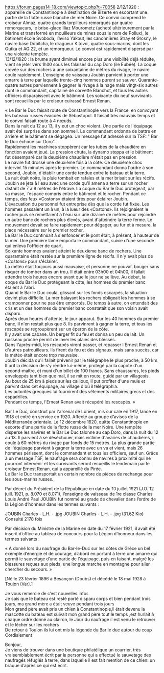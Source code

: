 https://forum.pages14-18.com/viewtopic.php?t=70058
2/12/1920 : appareille de Constantinople à destination de Bizerte en escortant une partie de la flotte russe blanche de mer Noire. Ce convoi comprend le croiseur Almaz, quatre grands torpilleurs remorqués par quatre remorqueurs, le brise-glace Iliaz Mourometz (acheté ultérieurement par la Marine et transformé en mouilleurs de mines sous le nom de Pollux), le bâtiment école Svoboda, l’aviso Yakout, les canonnières Stray et Grosny, le navire base Dobitcha, le dragueur Kitovoi, quatre sous-marins, dont les Outka et AG 22, et un remorqueur. Le convoi est rapidement dispersé par une violente tempête.  
13/12/1920 : la brume ayant diminué encore plus une visibilité déjà réduite, vient se jeter vers 1h00 sous les falaises du cap Doro (île Eubée). La coque crevée sur des rochers à une soixantaine de mètres du rivage, le navire coule rapidement. L’enseigne de vaisseau Joubin parvient à porter une amarre à terre par laquelle trente-cinq hommes purent se sauver. Quarante-quatre autres parviennent à gagner le rivage à la nage mais vingt-six autres dont le commandant, capitaine de corvette Blanchot, et tous les autres officiers disparaissent avec le bâtiment. Les soixante dix neuf survivants sont recueillis par le croiseur cuirassé Ernest Renan.  
  
« Le Bar le Duc faisait route de Constantinople vers la France, en convoyant les bateaux russes évacués de Sébastopol. Il faisait très mauvais temps et le convoi faisait route à 4 nœuds.  
Dans la nuit du 12 au 13, il y eut un choc violent. Une partie de l'équipage avait été surprise dans son sommeil. Le commandant ordonna de battre en arrière et le bâtiment se dégagea. Un message fut adressé sur la TSF: " Bar le Duc échoué sur Doro".  
Rapidement les machines stoppèrent car les tubes de la chaudière en fonction avaient joué. La pression chuta, la dynamo stoppa et le bâtiment fut désemparé car la deuxième chaudière n'était pas en pression.  
Le navire fut drossé une deuxième fois à la côte. Ce deuxième choc intervint 15 minutes après le premier. Le commandant donna l'ordre à son second, Joubin, d'établir une corde tendue entre le bateau et la terre.  
La nuit était noire, la pluie tombait en rafales et la mer brisait sur les récifs.  
Joubin se jeta à l'eau avec une corde qu'il amena à terre sur un rocher distant de 7 à 8 mètres de l'étrave. La coque du Bar le Duc protégeait, par sa masse, l'espace compris entre le bâtiment et le rocher. Pendant ce temps, des feux «Costons» étaient tirés pour éclairer Joubin.  
L'évacuation du personnel fut entreprise dès que la corde fut fixée. Les hommes passaient un à un, à la lueur des «Costons». Ils rejoignaient le rocher puis se remettaient à l'eau sur une dizaine de mètres pour rejoindre un autre banc de rochers plus élevés, avant d'atteindre la terre ferme. Le mouvement devait se faire rapidement pour dégager, au fur et à mesure, la place nécessaire sur le premier rocher.  
Le Bar le Duc continuait à s'enfoncer et le pont était, à présent, à hauteur de la mer. Une première lame emporta le commandant, suivie d'une seconde qui enleva l'officier de quart.  
Soixante hommes avaient atteint le deuxième banc de rochers. Une quarantaine était restée sur la première ligne de récifs. Il n'y avait plus de «Costons» pour s'éclairer.  
La météo était toujours aussi mauvaise, et personne ne pouvait bouger sans risquer de tomber dans un trou. Il était entre 03h00 et 04h00, il fallait attendre trois heures encore avant que le jour ne se lève. Au début, la coque du Bar le Duc protégeant la côte, les hommes du premier banc étaient à l'abri.  
Quand le Bar le Duc coula, glissant sur les fonds escarpés, la situation devint plus difficile. La mer balayant les rochers obligeait les hommes à se cramponner pour ne pas être emportés. De temps à autre, on entendait des cris et un des hommes du premier banc constatait que son voisin avait disparu.  
Après deux heures d'attente, le jour apparut. Sur les 40 hommes du premier banc, il n'en restait plus que 8. Ils parvinrent à gagner la terre, et tous les rescapés se regroupèrent sur un éperon de la côte.  
Il y avait une cabane. Un berger fit du feu et donna un peu de lait. Un ruisseau proche permit de laver les plaies des blessés.  
Dans l'après-midi, les rescapés virent passer, et repasser l'Ernest Renan et d'autres patrouilleurs. Ils firent du feu et des signaux, mais sans succès, car la météo était encore trop mauvaise.  
Joubin décida qu'il fallait prévenir par le télégraphe le plus proche, à 50 km. Il prit la décision de s'y rendre lui-même, protégé par la capote d'un second-maître, et muni d'un billet de 100 francs. Sans chaussures, les pieds enveloppés tant bien que mal, il se mit en route, guidé par un villageois.  
Au bout de 25 km à pieds sur les cailloux, il put profiter d'une mule et parvint dans cet équipage, au village d'où il télégraphia.  
Les autorités grecques lui fournirent des vêtements militaires grecs et des espadrilles.  
Pendant ce temps, l'Ernest Renan avait récupéré les rescapés. »

  
Bar Le Duc, construit par l'arsenal de Lorient, mis sur cale en 1917, lancé en 1918 et entré en service en 1920. Affecté au groupe d'avisos de la Méditerranée orientale. Le 12 décembre 1920, quitte Constantinople en escorte d'une partie de la flotte russe de la mer Noire. Une tempête disperse les navires et le Bar Le Duc talonne au cap Doro, dans la nuit du 12 au 13. Il parvient à se déséchouer, mais victime d'avaries de chaudières, il coule à 60 mètres du rivage par fonds de 15 mètres. La plus grande partie de l'équipage parvient à gagner la terre avec un va et vient, mais 26 hommes périssent, dont le commandant et tous les officiers, sauf un. Grâce à un message TSF, le naufrage sera connu de navires à proximité qui ne pourront intervenir et les survivants seront recueillis le lendemain par le croiseur Ernest Renan, qui a appareillé du Pirée.  
Le Bar le Duc transportait un certain nombre de pièces de rechange pour les sous-marins russes.

Par décret du Président de la République en date du 10 juillet 1921 (J.O. 12 juill. 1921, p. 8.070 et 8.071), l’enseigne de vaisseau de 1re classe Charles Louis André Paul JOUBIN fut nommé au grade de chevalier dans l’ordre de la Légion d’honneur dans les termes suivants :

JOUBIN Charles - L.H. - .jpg
    JOUBIN Charles - L.H. - .jpg (31.62 Kio) Consulté 2178 fois


Par décision du Ministre de la Marine en date du 17 février 1921, il avait été inscrit d’office au tableau de concours pour la Légion d’honneur dans les termes suivants :

« A donné lors du naufrage du Bar-le-Duc sur les côtes de Grèce un bel exemple d’énergie et de courage, d’abord en portant à terre une amarre qui permit le sauvetage d’une partie de l’équipage, puis en faisant, malgré les blessures reçues aux pieds, une longue marche en montagne pour aller chercher du secours. »

[Né le 23 février 1896 à Besançon (Doubs) et décédé le 18 mai 1928 à Toulon (Var).] 

Je vous remercie de c’est nouvelles infos  
Je sais que le bateau est resté porté disparu corps et bien pendant trois jours, ma grand mère a était veuve pendant trois jours  
Mon grand père avait pris un chien à Constantinople,il était devenu la mascotte du bateau est suivait mon grand père tout le temps ,est hurlait à chaque ordre donné au clairon, le Jour du naufrage il est venu le retrouver et le lécher sur les rochers  
De retour à Toulon ils lui ont mis la légende du Bar le duc autour du coup  
Cordialement

Bonjour,  
Je viens de trouver dans une boutique philatélique un courrier, très vraisemblablement écrit par la personne qui a effectué le sauvetage des naufragés réfugiés à terre, dans laquelle il est fait mention de ce chien: un braque d’après ce qui est écrit.